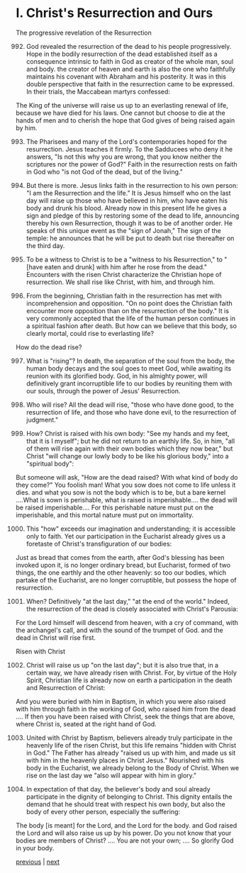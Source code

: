 # I. Christ's Resurrection and Ours

The progressive revelation of the Resurrection

992. God revealed the resurrection of the dead to his people progressively. Hope in the bodily resurrection of the dead established itself as a consequence intrinsic to faith in God as creator of the whole man, soul and body. the creator of heaven and earth is also the one who faithfully maintains his covenant with Abraham and his posterity. It was in this double perspective that faith in the resurrection came to be expressed. In their trials, the Maccabean martyrs confessed:

The King of the universe will raise us up to an everlasting renewal of life, because we have died for his laws. One cannot but choose to die at the hands of men and to cherish the hope that God gives of being raised again by him.

993. The Pharisees and many of the Lord's contemporaries hoped for the resurrection. Jesus teaches it firmly. To the Sadducees who deny it he answers, "Is not this why you are wrong, that you know neither the scriptures nor the power of God?" Faith in the resurrection rests on faith in God who "is not God of the dead, but of the living."

994. But there is more. Jesus links faith in the resurrection to his own person: "I am the Resurrection and the life." It is Jesus himself who on the last day will raise up those who have believed in him, who have eaten his body and drunk his blood. Already now in this present life he gives a sign and pledge of this by restoring some of the dead to life, announcing thereby his own Resurrection, though it was to be of another order. He speaks of this unique event as the "sign of Jonah," The sign of the temple: he announces that he will be put to death but rise thereafter on the third day.

995. To be a witness to Christ is to be a "witness to his Resurrection," to "[have eaten and drunk] with him after he rose from the dead." Encounters with the risen Christ characterize the Christian hope of resurrection. We shall rise like Christ, with him, and through him.

996. From the beginning, Christian faith in the resurrection has met with incomprehension and opposition. "On no point does the Christian faith encounter more opposition than on the resurrection of the body." It is very commonly accepted that the life of the human person continues in a spiritual fashion after death. But how can we believe that this body, so clearly mortal, could rise to everlasting life?

How do the dead rise?

997. What is "rising"? In death, the separation of the soul from the body, the human body decays and the soul goes to meet God, while awaiting its reunion with its glorified body. God, in his almighty power, will definitively grant incorruptible life to our bodies by reuniting them with our souls, through the power of Jesus' Resurrection.

998. Who will rise? All the dead will rise, "those who have done good, to the resurrection of life, and those who have done evil, to the resurrection of judgment."

999. How? Christ is raised with his own body: "See my hands and my feet, that it is I myself"; but he did not return to an earthly life. So, in him, "all of them will rise again with their own bodies which they now bear," but Christ "will change our lowly body to be like his glorious body," into a "spiritual body":

But someone will ask, "How are the dead raised? With what kind of body do they come?" You foolish man! What you sow does not come to life unless it dies. and what you sow is not the body which is to be, but a bare kernel ....What is sown is perishable, what is raised is imperishable.... the dead will be raised imperishable.... For this perishable nature must put on the imperishable, and this mortal nature must put on immortality.

1000. This "how" exceeds our imagination and understanding; it is accessible only to faith. Yet our participation in the Eucharist already gives us a foretaste of Christ's transfiguration of our bodies:

Just as bread that comes from the earth, after God's blessing has been invoked upon it, is no longer ordinary bread, but Eucharist, formed of two things, the one earthly and the other heavenly: so too our bodies, which partake of the Eucharist, are no longer corruptible, but possess the hope of resurrection.

1001. When? Definitively "at the last day," "at the end of the world." Indeed, the resurrection of the dead is closely associated with Christ's Parousia:

For the Lord himself will descend from heaven, with a cry of command, with the archangel's call, and with the sound of the trumpet of God. and the dead in Christ will rise first.

Risen with Christ

1002. Christ will raise us up "on the last day"; but it is also true that, in a certain way, we have already risen with Christ. For, by virtue of the Holy Spirit, Christian life is already now on earth a participation in the death and Resurrection of Christ:

And you were buried with him in Baptism, in which you were also raised with him through faith in the working of God, who raised him from the dead .... If then you have been raised with Christ, seek the things that are above, where Christ is, seated at the right hand of God.

1003. United with Christ by Baptism, believers already truly participate in the heavenly life of the risen Christ, but this life remains "hidden with Christ in God." The Father has already "raised us up with him, and made us sit with him in the heavenly places in Christ Jesus." Nourished with his body in the Eucharist, we already belong to the Body of Christ. When we rise on the last day we "also will appear with him in glory."

1004. In expectation of that day, the believer's body and soul already participate in the dignity of belonging to Christ. This dignity entails the demand that he should treat with respect his own body, but also the body of every other person, especially the suffering:

The body [is meant] for the Lord, and the Lord for the body. and God raised the Lord and will also raise us up by his power. Do you not know that your bodies are members of Christ? .... You are not your own; .... So glorify God in your body.

[previous](https://github.com/Tenari/non-fiction/blob/master/catechism/__P2G.md) | [next](https://github.com/Tenari/non-fiction/blob/master/catechism/__P2I.md)